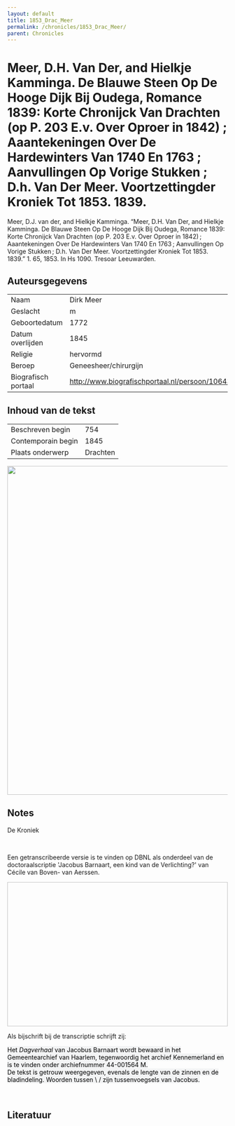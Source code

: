 ```yaml
---
layout: default
title: 1853_Drac_Meer
permalink: /chronicles/1853_Drac_Meer/
parent: Chronicles
--- 
```



# Meer, D.H. Van Der, and Hielkje Kamminga. De Blauwe Steen Op De Hooge Dijk Bij Oudega, Romance 1839: Korte Chronijck Van Drachten (op P. 203 E.v. Over Oproer in 1842) ; Aaantekeningen Over De Hardewinters Van 1740 En 1763 ; Aanvullingen Op Vorige Stukken ; D.h. Van Der Meer. Voortzettingder Kroniek Tot 1853. 1839. 

Meer, D.J. van der, and Hielkje Kamminga. “Meer, D.H. Van Der, and Hielkje Kamminga. De Blauwe Steen Op De Hooge Dijk Bij Oudega, Romance 1839: Korte Chronijck Van Drachten (op P. 203 E.v. Over Oproer in 1842) ; Aaantekeningen Over De Hardewinters Van 1740 En 1763 ; Aanvullingen Op Vorige Stukken ; D.h. Van Der Meer. Voortzettingder Kroniek Tot 1853. 1839.” 1. 65, 1853. In Hs 1090. Tresoar Leeuwarden. 

## Auteursgegevens 

| | | 
| --------------- | --------------- | 
| Naam | Dirk Meer | 
| Geslacht | m | 
 | Geboortedatum | 1772 | 
| Datum overlijden | 1845 | 
| Religie | hervormd | 
| Beroep | Geneesheer/chirurgijn | 
| Biografisch portaal | http://www.biografischportaal.nl/persoon/10643086  | 

## Inhoud van de tekst 

| | | 
| --------------- | --------------- | 
| Beschreven begin | 754 | 
| Contemporain begin | 1845 | 
| Plaats onderwerp | Drachten | 

[<img src="..\..\barplots_chronicles\1853_Drac_Meer.jpg" width="750"/>](..\..\barplots_chronicles\1853_Drac_Meer.jpg) 

## Notes 

<div data-schema-version="8"><p>De Kroniek</p>
<p>&nbsp;</p>
<p>Een getranscribeerde versie is te vinden op DBNL als onderdeel van de doctoraalscriptie 'Jacobus Barnaart, een kind van de Verlichting?' van Cécile van Boven- van Aerssen.</p>
<p><img alt="" data-attachment-key="XMKBAG3I" width="606" height="329"></p>
<p>Als bijschrift bij de transcriptie schrijft zij:</p>
<p><span style="color: #000000"><span style="background-color: #f3f4f5">Het&nbsp;</span></span><em><span style="color: #000000"><span style="background-color: #f3f4f5">Dagverhaal</span></span></em><span style="color: #000000"><span style="background-color: #f3f4f5">&nbsp;van Jacobus Barnaart wordt bewaard in het Gemeentearchief van Haarlem, tegenwoordig het archief Kennemerland en is te vinden onder archiefnummer 44-001564 M.<br>De tekst is getrouw weergegeven, evenals de lengte van de zinnen en de bladindeling. Woorden tussen \ / zijn tussenvoegsels van Jacobus.</span></span></p>
<p>&nbsp;</p>
</div> 

## Literatuur 

